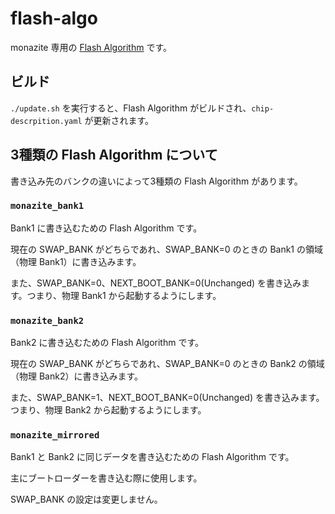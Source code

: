 # flash-algo

monazite 専用の [Flash Algorithm](https://open-cmsis-pack.github.io/Open-CMSIS-Pack-Spec/main/html/flashAlgorithm.html) です。

## ビルド

`./update.sh` を実行すると、Flash Algorithm がビルドされ、`chip-descrpition.yaml` が更新されます。

## 3種類の Flash Algorithm について

書き込み先のバンクの違いによって3種類の Flash Algorithm があります。

### `monazite_bank1`

Bank1 に書き込むための Flash Algorithm です。

現在の SWAP_BANK がどちらであれ、SWAP_BANK=0 のときの Bank1 の領域（物理 Bank1）に書き込みます。

また、SWAP_BANK=0、NEXT_BOOT_BANK=0(Unchanged) を書き込みます。つまり、物理 Bank1 から起動するようにします。

### `monazite_bank2`

Bank2 に書き込むための Flash Algorithm です。

現在の SWAP_BANK がどちらであれ、SWAP_BANK=0 のときの Bank2 の領域（物理 Bank2）に書き込みます。

また、SWAP_BANK=1、NEXT_BOOT_BANK=0(Unchanged) を書き込みます。つまり、物理 Bank2 から起動するようにします。

### `monazite_mirrored`

Bank1 と Bank2 に同じデータを書き込むための Flash Algorithm です。

主にブートローダーを書き込む際に使用します。

SWAP_BANK の設定は変更しません。
